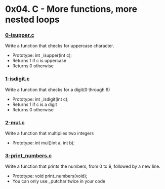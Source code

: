 # 0x04. C - More functions, more nested loops

### [0-isupper.c](https://github.com/MrGiddy/alx-low_level_programming/blob/main/0x04-more_functions_nested_loops/0-isupper.c)
Write a function that checks for uppercase character.
* Prototype: int \_isupper(int c);
* Returns 1 if c is uppercase
* Returns 0 otherwise

### [1-isdigit.c](https://github.com/MrGiddy/alx-low_level_programming/blob/main/0x04-more_functions_nested_loops/1-isdigit.c)
Write a function that checks for a digit(0 through 9)
* Prototype: int \_isdigit(int c);
* Returns 1 if c is a digit
* Returns 0 otherwise

### [2-mul.c](https://github.com/MrGiddy/alx-low_level_programming/blob/main/0x04-more_functions_nested_loops/2-mul.c)
Write a function that multiplies two integers
* Prototype: int mul()int a, int b);

### [3-print_numbers.c](https://github.com/MrGiddy/alx-low_level_programming/blob/main/0x04-more_functions_nested_loops/3-print_numbers.c)
Write a function that prints the numbers, from 0 to 9, followed by a new line.
* Prototype: void print_numbers(void);
* You can only use \_putchar twice in your code
